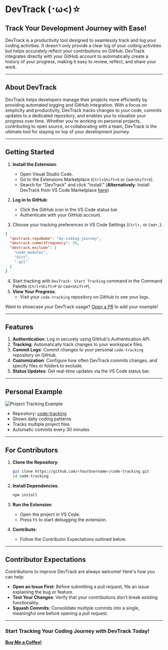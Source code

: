 # DevTrack (･ω<)☆	

## **Track Your Development Journey with Ease!**

DevTrack is a productivity tool designed to seamlessly track and log your coding activities. It doesn't only provide a clear log of your coding activities but helps accurately reflect your contributions on GitHub. DevTrack integrates directly with your GitHub account to automatically create a history of your progress, making it easy to review, reflect, and share your work. 


---

## About DevTrack

DevTrack helps developers manage their projects more efficiently by providing automated logging and GitHub integration. With a focus on simplicity and productivity, DevTrack tracks changes to your code, commits updates to a dedicated repository, and enables you to visualize your progress over time. Whether you're working on personal projects, contributing to open source, or collaborating with a team, DevTrack is the ultimate tool for staying on top of your development journey.

---

## **Getting Started**
1. **Install the Extension**:
   - Open Visual Studio Code.
   - Go to the Extensions Marketplace (`Ctrl+Shift+X` or `Cmd+Shift+X`).
   - Search for "DevTrack" and click "Install."
(**Alternatively**: Install DevTrack from VS Code Marketplace [here](https://marketplace.visualstudio.com/items?itemName=TeannaCole.devtrack))

2. **Log in to GitHub**:
   - Click the GitHub icon in the VS Code status bar.
   - Authenticate with your GitHub account.
     
3. Choose your tracking preferences in VS Code Settings (`Ctrl+,` or `Cmd+,`):
```json
{
  "devtrack.repoName": "my-coding-journey",
  "devtrack.commitFrequency": 30,
  "devtrack.exclude": [
    "node_modules",
    "dist",
    ".git"
  ]
}
```
4. Start tracking with `DevTrack: Start Tracking` command in the Command Palette (`Ctrl+Shift+P` or `Cmd+Shift+P`).
5. **View Your Progress**:
   - Visit your `code-tracking` repository on GitHub to see your logs.

Want to showcase your DevTrack usage? [Open a PR](https://github.com/Teamial/DevTrack/pulls) to add your example!

---
## **Features**


1. **Authentication**: Log in securely using GitHub's Authentication API.
2. **Tracking**: Automatically track changes to your workspace files.
3. **Commit Logs**: Commit changes to your personal `code-tracking` repository on GitHub.
4. **Customization**: Configure how often DevTrack commits changes, and specify files or folders to exclude.
5. **Status Updates**: Get real-time updates via the VS Code status bar.
   
---
## Personal Example

![Project Tracking Example](https://github.com/user-attachments/assets/eeab8b20-203d-441c-af2e-969c6cdeb980)
- Repository: [code-tracking](https://github.com/username/code-tracking)
- Shows daily coding patterns
- Tracks multiple project files
- Automatic commits every 30 minutes
  
---
## For Contributors

1. **Clone the Repository**:
   ```bash
   git clone https://github.com/<YourUsername>/code-tracking.git
   cd code-tracking
   ```

2. **Install Dependencies**:
   ```bash
   npm install
   ```

3. **Run the Extension**:
   - Open the project in VS Code.
   - Press `F5` to start debugging the extension.

4. **Contribute**:
   - Follow the Contributor Expectations outlined below.

---

## **Contributor Expectations**

Contributions to improve DevTrack are always welcome! Here's how you can help:

- **Open an Issue First**: Before submitting a pull request, file an issue explaining the bug or feature.
- **Test Your Changes**: Verify that your contributions don't break existing functionality.
- **Squash Commits**: Consolidate multiple commits into a single, meaningful one before opening a pull request.

---

### **Start Tracking Your Coding Journey with DevTrack Today!**

[**Buy Me a Coffee!**](https://marketplace.visualstudio.com/items?itemName=TeannaCole.devtrack)

